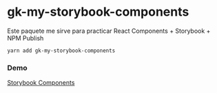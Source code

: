 # gk-my-storybook-components

Este paquete me sirve para practicar React Components + Storybook + NPM Publish

```
yarn add gk-my-storybook-components
```

### Demo
[Storybook Components](https://gastonkhouri.github.io/sb-components/)